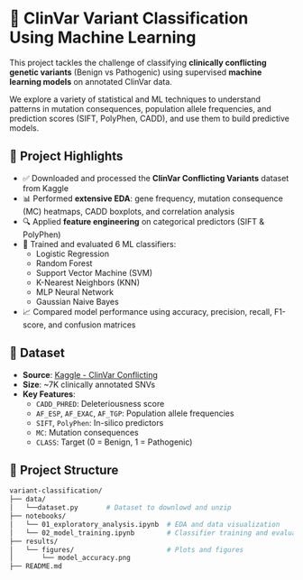 # 🧬 ClinVar Variant Classification Using Machine Learning

This project tackles the challenge of classifying **clinically conflicting genetic variants** (Benign vs Pathogenic) using supervised **machine learning models** on annotated ClinVar data.

We explore a variety of statistical and ML techniques to understand patterns in mutation consequences, population allele frequencies, and prediction scores (SIFT, PolyPhen, CADD), and use them to build predictive models.



## 🚀 Project Highlights

- ✅ Downloaded and processed the **ClinVar Conflicting Variants** dataset from Kaggle
- 📊 Performed **extensive EDA**: gene frequency, mutation consequence (MC) heatmaps, CADD boxplots, and correlation analysis
- 🔍 Applied **feature engineering** on categorical predictors (SIFT & PolyPhen)
- 🤖 Trained and evaluated 6 ML classifiers:
  - Logistic Regression
  - Random Forest
  - Support Vector Machine (SVM)
  - K-Nearest Neighbors (KNN)
  - MLP Neural Network
  - Gaussian Naive Bayes
- 📈 Compared model performance using accuracy, precision, recall, F1-score, and confusion matrices



## 🧬 Dataset

- **Source**: [Kaggle - ClinVar Conflicting](https://www.kaggle.com/datasets/kevinarvai/clinvar-conflicting)
- **Size**: ~7K clinically annotated SNVs
- **Key Features**:
  - `CADD_PHRED`: Deleteriousness score
  - `AF_ESP`, `AF_EXAC`, `AF_TGP`: Population allele frequencies
  - `SIFT`, `PolyPhen`: In-silico predictors
  - `MC`: Mutation consequences
  - `CLASS`: Target (0 = Benign, 1 = Pathogenic)



## 📁 Project Structure

```bash
variant-classification/
├── data/
│   └──dataset.py       # Dataset to downlowd and unzip
├── notebooks/
│   └── 01_exploratory_analysis.ipynb  # EDA and data visualization
│   └── 02_model_training.ipynb        # Classifier training and evaluation               
├── results/
│   └── figures/                       # Plots and figures
│       └── model_accuracy.png
├── README.md

```
